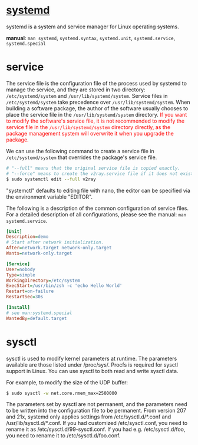 # [systemd](https://en.wikipedia.org/wiki/Systemd)

systemd is a system and service manager for Linux operating systems.

**manual**: `man systemd`,  `systemd.syntax`, `systemd.unit`, `systemd.service`, `systemd.special`

# service

The service file is the configuration file of the process used by systemd to manage the service, and they are stored in two directory: `/etc/systemd/system` and `/usr/lib/systemd/system`. Service files in `/etc/systemd/system` take precedence over `/usr/lib/systemd/system`. When building a software package, the author of the software usually chooses to place the service file in the `/usr/lib/systemd/system` directory. <font color="red">If you want to modify the software's service file, it is not recommended to modify the service file in the `/usr/lib/systemd/system` directory directly, as the package management system will overwrite it when you upgrade the package.</font>

We can use the following command to create a service file in `/etc/systemd/system` that overrides the package's service file.

```bash
# "--full" means that the original service file is copied exactly.
# "--force" means to create the v2ray.service file if it does not exist.
$ sudo systemctl edit --full v2ray
```

"systemctl" defaults to editing file with nano, the editor can be specified via the environment variable "EDITOR".

The following is a description of the common configuration of service files. For a detailed description of all configurations, please see the manual: `man systemd.service`.

```ini
[Unit]
Description=demo
# Start after network initialization.
After=network.target network-only.target
Wants=network-only.target

[Service]
User=nobody
Type=simple
WorkingDirectory=/etc/system
ExecStart=/usr/bin/zsh -c 'echo Hello World'
Restart=on-failure
RestartSec=30s

[Install]
# see man:systemd.special
WantedBy=default.target
```

# sysctl

sysctl  is  used  to  modify kernel parameters at runtime.  The parameters available are those listed under /proc/sys/.  Procfs is required for sysctl support in Linux. You can use sysctl to both read and write sysctl data.

For example, to modify the size of the UDP buffer:

```bash
$ sudo sysctl -w net.core.rmem_max=2500000
```

The parameters set by sysctl are not permanent, and the parameters need to be written into the configuration file to be permanent. From version 207 and 21x, systemd only applies settings from /etc/sysctl.d/\*.conf and /usr/lib/sysctl.d/\*.conf. If you had customized /etc/sysctl.conf, you need to rename it as /etc/sysctl.d/99-sysctl.conf. If you had e.g. /etc/sysctl.d/foo, you need to rename it to /etc/sysctl.d/foo.conf.
